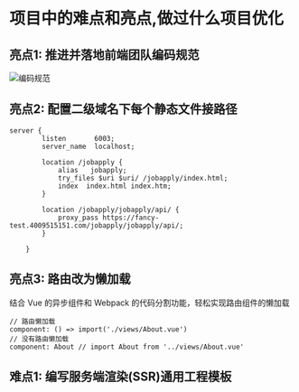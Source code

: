 # 项目中的难点和亮点,做过什么项目优化

## 亮点1: 推进并落地前端团队编码规范
![编码规范](https://awayjin.github.io/codeguide/)

## 亮点2: 配置二级域名下每个静态文件接路径
```
server {
        listen       6003;
        server_name  localhost;
		
		location /jobapply {
            alias   jobapply;
			try_files $uri $uri/ /jobapply/index.html;
            index  index.html index.htm;
        }
		
		location /jobapply/jobapply/api/ {
            proxy_pass https://fancy-test.4009515151.com/jobapply/jobapply/api/;
        }
	
    }
```

## 亮点3: 路由改为懒加载
结合 Vue 的异步组件和 Webpack 的代码分割功能，轻松实现路由组件的懒加载
```
// 路由懒加载
component: () => import('./views/About.vue')
// 没有路由懒加载
component: About // import About from '../views/About.vue'
```

## 难点1: 编写服务端渲染(SSR)通用工程模板